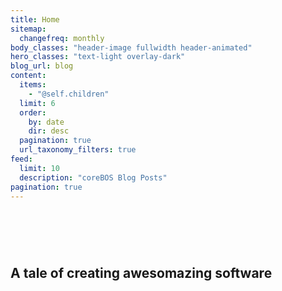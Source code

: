 ```yaml
---
title: Home
sitemap:
  changefreq: monthly
body_classes: "header-image fullwidth header-animated"
hero_classes: "text-light overlay-dark"
blog_url: blog
content:
  items:
    - "@self.children"
  limit: 6
  order:
    by: date
    dir: desc
  pagination: true
  url_taxonomy_filters: true
feed:
  limit: 10
  description: "coreBOS Blog Posts"
pagination: true
---
```


# &nbsp;

## A tale of creating **awesomazing** software
